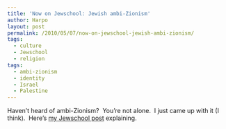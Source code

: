 ```yaml
---
title: 'Now on Jewschool: Jewish ambi-Zionism'
author: Harpo
layout: post
permalink: /2010/05/07/now-on-jewschool-jewish-ambi-zionism/
tags:
  - culture
  - Jewschool
  - religion
tags:
  - ambi-zionism
  - identity
  - Israel
  - Palestine
---
```

Haven&#8217;t heard of ambi-Zionism?  You&#8217;re not alone.  I just came up with it (I think).  Here&#8217;s <a href="http://jewschool.com/2010/05/07/22648/a-new-phrase-for-the-rest-of-us/" target="_blank">my Jewschool post</a> explaining.